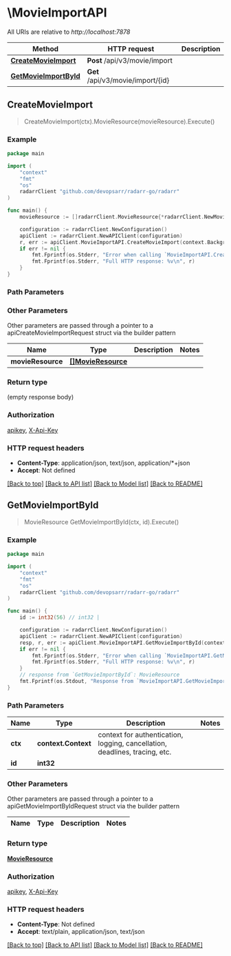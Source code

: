 # \MovieImportAPI

All URIs are relative to *http://localhost:7878*

Method | HTTP request | Description
------------- | ------------- | -------------
[**CreateMovieImport**](MovieImportAPI.md#CreateMovieImport) | **Post** /api/v3/movie/import | 
[**GetMovieImportById**](MovieImportAPI.md#GetMovieImportById) | **Get** /api/v3/movie/import/{id} | 



## CreateMovieImport

> CreateMovieImport(ctx).MovieResource(movieResource).Execute()



### Example

```go
package main

import (
	"context"
	"fmt"
	"os"
	radarrClient "github.com/devopsarr/radarr-go/radarr"
)

func main() {
	movieResource := []radarrClient.MovieResource{*radarrClient.NewMovieResource()} // []MovieResource |  (optional)

	configuration := radarrClient.NewConfiguration()
	apiClient := radarrClient.NewAPIClient(configuration)
	r, err := apiClient.MovieImportAPI.CreateMovieImport(context.Background()).MovieResource(movieResource).Execute()
	if err != nil {
		fmt.Fprintf(os.Stderr, "Error when calling `MovieImportAPI.CreateMovieImport``: %v\n", err)
		fmt.Fprintf(os.Stderr, "Full HTTP response: %v\n", r)
	}
}
```

### Path Parameters



### Other Parameters

Other parameters are passed through a pointer to a apiCreateMovieImportRequest struct via the builder pattern


Name | Type | Description  | Notes
------------- | ------------- | ------------- | -------------
 **movieResource** | [**[]MovieResource**](MovieResource.md) |  | 

### Return type

 (empty response body)

### Authorization

[apikey](../README.md#apikey), [X-Api-Key](../README.md#X-Api-Key)

### HTTP request headers

- **Content-Type**: application/json, text/json, application/*+json
- **Accept**: Not defined

[[Back to top]](#) [[Back to API list]](../README.md#documentation-for-api-endpoints)
[[Back to Model list]](../README.md#documentation-for-models)
[[Back to README]](../README.md)


## GetMovieImportById

> MovieResource GetMovieImportById(ctx, id).Execute()



### Example

```go
package main

import (
	"context"
	"fmt"
	"os"
	radarrClient "github.com/devopsarr/radarr-go/radarr"
)

func main() {
	id := int32(56) // int32 | 

	configuration := radarrClient.NewConfiguration()
	apiClient := radarrClient.NewAPIClient(configuration)
	resp, r, err := apiClient.MovieImportAPI.GetMovieImportById(context.Background(), id).Execute()
	if err != nil {
		fmt.Fprintf(os.Stderr, "Error when calling `MovieImportAPI.GetMovieImportById``: %v\n", err)
		fmt.Fprintf(os.Stderr, "Full HTTP response: %v\n", r)
	}
	// response from `GetMovieImportById`: MovieResource
	fmt.Fprintf(os.Stdout, "Response from `MovieImportAPI.GetMovieImportById`: %v\n", resp)
}
```

### Path Parameters


Name | Type | Description  | Notes
------------- | ------------- | ------------- | -------------
**ctx** | **context.Context** | context for authentication, logging, cancellation, deadlines, tracing, etc.
**id** | **int32** |  | 

### Other Parameters

Other parameters are passed through a pointer to a apiGetMovieImportByIdRequest struct via the builder pattern


Name | Type | Description  | Notes
------------- | ------------- | ------------- | -------------


### Return type

[**MovieResource**](MovieResource.md)

### Authorization

[apikey](../README.md#apikey), [X-Api-Key](../README.md#X-Api-Key)

### HTTP request headers

- **Content-Type**: Not defined
- **Accept**: text/plain, application/json, text/json

[[Back to top]](#) [[Back to API list]](../README.md#documentation-for-api-endpoints)
[[Back to Model list]](../README.md#documentation-for-models)
[[Back to README]](../README.md)

